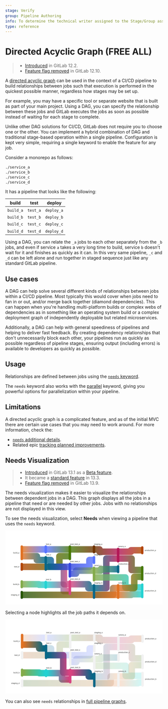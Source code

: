 ```yaml
---
stage: Verify
group: Pipeline Authoring
info: To determine the technical writer assigned to the Stage/Group associated with this page, see https://about.gitlab.com/handbook/product/ux/technical-writing/#assignments
type: reference
---
```


# Directed Acyclic Graph **(FREE ALL)**

> - [Introduced](https://gitlab.com/gitlab-org/gitlab-foss/-/issues/47063) in GitLab 12.2.
> - [Feature flag removed](https://gitlab.com/gitlab-org/gitlab/-/issues/206902) in GitLab 12.10.

A [directed acyclic graph](https://en.wikipedia.org/wiki/Directed_acyclic_graph) can be
used in the context of a CI/CD pipeline to build relationships between jobs such that
execution is performed in the quickest possible manner, regardless how stages may
be set up.

For example, you may have a specific tool or separate website that is built
as part of your main project. Using a DAG, you can specify the relationship between
these jobs and GitLab executes the jobs as soon as possible instead of waiting
for each stage to complete.

Unlike other DAG solutions for CI/CD, GitLab does not require you to choose one or the
other. You can implement a hybrid combination of DAG and traditional
stage-based operation within a single pipeline. Configuration is kept very simple,
requiring a single keyword to enable the feature for any job.

Consider a monorepo as follows:

```plaintext
./service_a
./service_b
./service_c
./service_d
```

It has a pipeline that looks like the following:

| build | test | deploy |
| ----- | ---- | ------ |
| `build_a` | `test_a` | `deploy_a` |
| `build_b` | `test_b` | `deploy_b` |
| `build_c` | `test_c` | `deploy_c` |
| `build_d` | `test_d` | `deploy_d` |

Using a DAG, you can relate the `_a` jobs to each other separately from the `_b` jobs,
and even if service `a` takes a very long time to build, service `b` doesn't
wait for it and finishes as quickly as it can. In this very same pipeline, `_c` and
`_d` can be left alone and run together in staged sequence just like any standard
GitLab pipeline.

## Use cases

A DAG can help solve several different kinds of relationships between jobs within
a CI/CD pipeline. Most typically this would cover when jobs need to fan in or out,
and/or merge back together (diamond dependencies). This can happen when you're
handling multi-platform builds or complex webs of dependencies as in something like
an operating system build or a complex deployment graph of independently deployable
but related microservices.

Additionally, a DAG can help with general speediness of pipelines and helping
to deliver fast feedback. By creating dependency relationships that don't unnecessarily
block each other, your pipelines run as quickly as possible regardless of
pipeline stages, ensuring output (including errors) is available to developers
as quickly as possible.

## Usage

Relationships are defined between jobs using the [`needs` keyword](../yaml/index.md#needs).

The `needs` keyword also works with the [parallel](../yaml/index.md#parallel) keyword,
giving you powerful options for parallelization within your pipeline.

## Limitations

A directed acyclic graph is a complicated feature, and as of the initial MVC there
are certain use cases that you may need to work around. For more information, check the:

- [`needs` additional details](../yaml/index.md#needs).
- Related epic [tracking planned improvements](https://gitlab.com/groups/gitlab-org/-/epics/1716).

## Needs Visualization

> - [Introduced](https://gitlab.com/gitlab-org/gitlab/-/issues/215517) in GitLab 13.1 as a [Beta feature](../../policy/experiment-beta-support.md#beta).
> - It became a [standard feature](https://gitlab.com/gitlab-org/gitlab/-/merge_requests/38517) in 13.3.
> - [Feature flag removed](https://gitlab.com/gitlab-org/gitlab/-/merge_requests/52208) in GitLab 13.9.

The needs visualization makes it easier to visualize the relationships between dependent jobs in a DAG. This graph displays all the jobs in a pipeline that need or are needed by other jobs. Jobs with no relationships are not displayed in this view.

To see the needs visualization, select **Needs** when viewing a pipeline that uses the `needs` keyword.

![Needs visualization example](img/dag_graph_example_v13_1.png)

Selecting a node highlights all the job paths it depends on.

![Needs visualization with path highlight](img/dag_graph_example_clicked_v13_1.png)

You can also see `needs` relationships in [full pipeline graphs](../pipelines/index.md#view-full-pipeline-graph).
